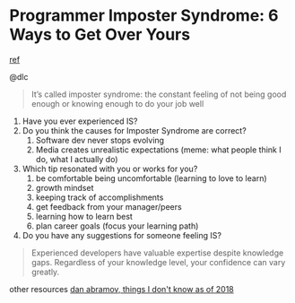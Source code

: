 # Programmer Imposter Syndrome: 6 Ways to Get Over Yours
[ref](https://www.codingdojo.com/blog/programmer-imposter-syndrome)

@dlc

> It’s called imposter syndrome: the constant feeling of not being good enough or knowing enough to do your job well

1. Have you ever experienced IS?
2. Do you think the causes for Imposter Syndrome are correct?
   1. Software dev never stops evolving
   2. Media creates unrealistic expectations (meme: what people think I do, what I actually do) 
3. Which tip resonated with you or works for you?
   1. be comfortable being uncomfortable (learning to love to learn)
   2. growth mindset
   3. keeping track of accomplishments
   4. get feedback from your manager/peers
   5. learning how to learn best
   6. plan career goals (focus your learning path)
4. Do you have any suggestions for someone feeling IS?

> Experienced developers have valuable expertise despite knowledge gaps.
> Regardless of your knowledge level, your confidence can vary greatly.

other resources
[dan abramov, things I don't know as of 2018](https://overreacted.io/things-i-dont-know-as-of-2018/)